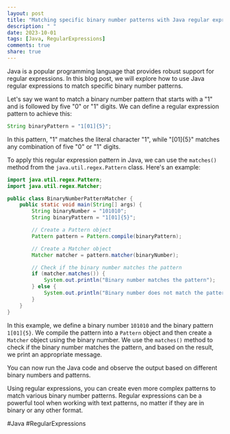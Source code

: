 ```yaml
---
layout: post
title: "Matching specific binary number patterns with Java regular expressions"
description: " "
date: 2023-10-01
tags: [Java, RegularExpressions]
comments: true
share: true
---
```


Java is a popular programming language that provides robust support for regular expressions. In this blog post, we will explore how to use Java regular expressions to match specific binary number patterns.

Let's say we want to match a binary number pattern that starts with a "1" and is followed by five "0" or "1" digits. We can define a regular expression pattern to achieve this:

```java
String binaryPattern = "1[01]{5}";
```

In this pattern, "1" matches the literal character "1", while "[01]{5}" matches any combination of five "0" or "1" digits.

To apply this regular expression pattern in Java, we can use the `matches()` method from the `java.util.regex.Pattern` class. Here's an example:

```java
import java.util.regex.Pattern;
import java.util.regex.Matcher;

public class BinaryNumberPatternMatcher {
    public static void main(String[] args) {
        String binaryNumber = "101010";
        String binaryPattern = "1[01]{5}";

        // Create a Pattern object
        Pattern pattern = Pattern.compile(binaryPattern);

        // Create a Matcher object
        Matcher matcher = pattern.matcher(binaryNumber);

        // Check if the binary number matches the pattern
        if (matcher.matches()) {
            System.out.println("Binary number matches the pattern");
        } else {
            System.out.println("Binary number does not match the pattern");
        }
    }
}
```

In this example, we define a binary number `101010` and the binary pattern `1[01]{5}`. We compile the pattern into a `Pattern` object and then create a `Matcher` object using the binary number. We use the `matches()` method to check if the binary number matches the pattern, and based on the result, we print an appropriate message.

You can now run the Java code and observe the output based on different binary numbers and patterns.

Using regular expressions, you can create even more complex patterns to match various binary number patterns. Regular expressions can be a powerful tool when working with text patterns, no matter if they are in binary or any other format.

#Java #RegularExpressions